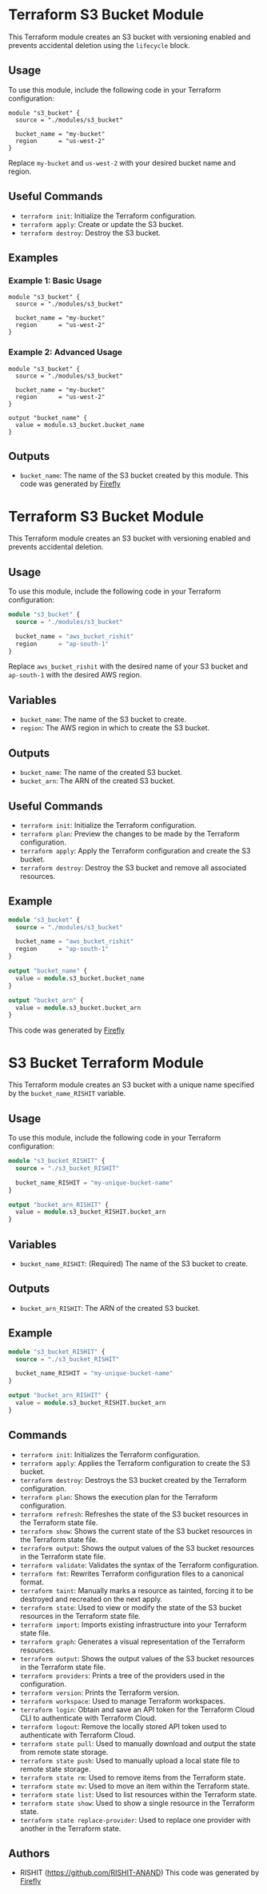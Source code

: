 # Terraform S3 Bucket Module

This Terraform module creates an S3 bucket with versioning enabled and prevents accidental deletion using the `lifecycle` block.

## Usage

To use this module, include the following code in your Terraform configuration:

```
module "s3_bucket" {
  source = "./modules/s3_bucket"

  bucket_name = "my-bucket"
  region      = "us-west-2"
}
```

Replace `my-bucket` and `us-west-2` with your desired bucket name and region.

## Useful Commands

* `terraform init`: Initialize the Terraform configuration.
* `terraform apply`: Create or update the S3 bucket.
* `terraform destroy`: Destroy the S3 bucket.

## Examples

### Example 1: Basic Usage

```
module "s3_bucket" {
  source = "./modules/s3_bucket"

  bucket_name = "my-bucket"
  region      = "us-west-2"
}
```

### Example 2: Advanced Usage

```
module "s3_bucket" {
  source = "./modules/s3_bucket"

  bucket_name = "my-bucket"
  region      = "us-west-2"
}

output "bucket_name" {
  value = module.s3_bucket.bucket_name
}
```

## Outputs

* `bucket_name`: The name of the S3 bucket created by this module.
This code was generated by [Firefly](https://app.gofirefly.io)
# Terraform S3 Bucket Module

This Terraform module creates an S3 bucket with versioning enabled and prevents accidental deletion.

## Usage

To use this module, include the following code in your Terraform configuration:

```terraform
module "s3_bucket" {
  source = "./modules/s3_bucket"

  bucket_name = "aws_bucket_rishit"
  region      = "ap-south-1"
}
```

Replace `aws_bucket_rishit` with the desired name of your S3 bucket and `ap-south-1` with the desired AWS region.

## Variables

- `bucket_name`: The name of the S3 bucket to create.
- `region`: The AWS region in which to create the S3 bucket.

## Outputs

- `bucket_name`: The name of the created S3 bucket.
- `bucket_arn`: The ARN of the created S3 bucket.

## Useful Commands

- `terraform init`: Initialize the Terraform configuration.
- `terraform plan`: Preview the changes to be made by the Terraform configuration.
- `terraform apply`: Apply the Terraform configuration and create the S3 bucket.
- `terraform destroy`: Destroy the S3 bucket and remove all associated resources.

## Example

```terraform
module "s3_bucket" {
  source = "./modules/s3_bucket"

  bucket_name = "aws_bucket_rishit"
  region      = "ap-south-1"
}

output "bucket_name" {
  value = module.s3_bucket.bucket_name
}

output "bucket_arn" {
  value = module.s3_bucket.bucket_arn
}
```
This code was generated by [Firefly](https://app.gofirefly.io)
# S3 Bucket Terraform Module

This Terraform module creates an S3 bucket with a unique name specified by the `bucket_name_RISHIT` variable.

## Usage

To use this module, include the following code in your Terraform configuration:

```terraform
module "s3_bucket_RISHIT" {
  source = "./s3_bucket_RISHIT"

  bucket_name_RISHIT = "my-unique-bucket-name"
}

output "bucket_arn_RISHIT" {
  value = module.s3_bucket_RISHIT.bucket_arn
}
```

## Variables

- `bucket_name_RISHIT`: (Required) The name of the S3 bucket to create.

## Outputs

- `bucket_arn_RISHIT`: The ARN of the created S3 bucket.

## Example

```terraform
module "s3_bucket_RISHIT" {
  source = "./s3_bucket_RISHIT"

  bucket_name_RISHIT = "my-unique-bucket-name"
}

output "bucket_arn_RISHIT" {
  value = module.s3_bucket_RISHIT.bucket_arn
}
```

## Commands

- `terraform init`: Initializes the Terraform configuration.
- `terraform apply`: Applies the Terraform configuration to create the S3 bucket.
- `terraform destroy`: Destroys the S3 bucket created by the Terraform configuration.
- `terraform plan`: Shows the execution plan for the Terraform configuration.
- `terraform refresh`: Refreshes the state of the S3 bucket resources in the Terraform state file. 
- `terraform show`: Shows the current state of the S3 bucket resources in the Terraform state file.
- `terraform output`: Shows the output values of the S3 bucket resources in the Terraform state file.
- `terraform validate`: Validates the syntax of the Terraform configuration. 
- `terraform fmt`: Rewrites Terraform configuration files to a canonical format. 
- `terraform taint`: Manually marks a resource as tainted, forcing it to be destroyed and recreated on the next apply. 
- `terraform state`: Used to view or modify the state of the S3 bucket resources in the Terraform state file.
- `terraform import`: Imports existing infrastructure into your Terraform state file. 
- `terraform graph`: Generates a visual representation of the Terraform resources. 
- `terraform output`: Shows the output values of the S3 bucket resources in the Terraform state file.
- `terraform providers`: Prints a tree of the providers used in the configuration. 
- `terraform version`: Prints the Terraform version. 
- `terraform workspace`: Used to manage Terraform workspaces. 
- `terraform login`: Obtain and save an API token for the Terraform Cloud CLI to authenticate with Terraform Cloud. 
- `terraform logout`: Remove the locally stored API token used to authenticate with Terraform Cloud. 
- `terraform state pull`: Used to manually download and output the state from remote state storage. 
- `terraform state push`: Used to manually upload a local state file to remote state storage. 
- `terraform state rm`: Used to remove items from the Terraform state. 
- `terraform state mv`: Used to move an item within the Terraform state. 
- `terraform state list`: Used to list resources within the Terraform state. 
- `terraform state show`: Used to show a single resource in the Terraform state. 
- `terraform state replace-provider`: Used to replace one provider with another in the Terraform state. 

## Authors

- RISHIT (https://github.com/RISHIT-ANAND)
This code was generated by [Firefly](https://app.gofirefly.io)